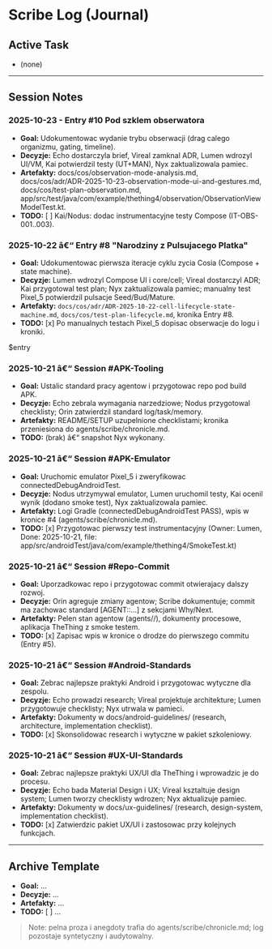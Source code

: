 # Scribe Log (Journal)

## Active Task
- (none)

---

## Session Notes

### 2025-10-23 - Entry #10 Pod szklem obserwatora
- **Goal:** Udokumentowac wydanie trybu obserwacji (drag calego organizmu, gating, timeline).
- **Decyzje:** Echo dostarczyla brief, Vireal zamknal ADR, Lumen wdrozyl UI/VM, Kai potwierdzil testy (UT+MAN), Nyx zaktualizowala pamiec.
- **Artefakty:** docs/cos/observation-mode-analysis.md, docs/cos/adr/ADR-2025-10-23-observation-mode-ui-and-gestures.md, docs/cos/test-plan-observation.md, app/src/test/java/com/example/thething4/observation/ObservationViewModelTest.kt.
- **TODO:** [ ] Kai/Nodus: dodac instrumentacyjne testy Compose (IT-OBS-001..003).


### 2025-10-22 â€“ Entry #8 "Narodziny z Pulsujacego Platka"
- **Goal:** Udokumentowac pierwsza iteracje cyklu zycia Cosia (Compose + state machine).
- **Decyzje:** Lumen wdrozyl Compose UI i core/cell; Vireal dostarczyl ADR; Kai przygotowal test plan; Nyx zaktualizowala pamiec; manualny test Pixel_5 potwierdzil pulsacje Seed/Bud/Mature.
- **Artefakty:** `docs/cos/adr/ADR-2025-10-22-cell-lifecycle-state-machine.md`, `docs/cos/test-plan-lifecycle.md`, kronika Entry #8.
- **TODO:** [x] Po manualnych testach Pixel_5 dopisac obserwacje do logu i kroniki.

$entry
### 2025-10-21 â€“ Session #APK-Tooling
- **Goal:** Ustalic standard pracy agentow i przygotowac repo pod build APK.
- **Decyzje:** Echo zebrala wymagania narzedziowe; Nodus przygotowal checklisty; Orin zatwierdzil standard log/task/memory.
- **Artefakty:** README/SETUP uzupelnione checklistami; kronika przeniesiona do agents/scribe/chronicle.md.
- **TODO:** (brak) â€“ snapshot Nyx wykonany.

### 2025-10-21 â€“ Session #APK-Emulator
- **Goal:** Uruchomic emulator Pixel_5 i zweryfikowac connectedDebugAndroidTest.
- **Decyzje:** Nodus utrzymywal emulator, Lumen uruchomil testy, Kai ocenil wynik (dodano smoke test), Nyx zaktualizowala pamiec.
- **Artefakty:** Logi Gradle (connectedDebugAndroidTest PASS), wpis w kronice #4 (agents/scribe/chronicle.md).
- **TODO:** [x] Przygotowac pierwszy test instrumentacyjny (Owner: Lumen, Done: 2025-10-21, file: app/src/androidTest/java/com/example/thething4/SmokeTest.kt)

### 2025-10-21 â€“ Session #Repo-Commit
- **Goal:** Uporzadkowac repo i przygotowac commit otwierajacy dalszy rozwoj.
- **Decyzje:** Orin agreguje zmiany agentow; Scribe dokumentuje; commit ma zachowac standard [AGENT::...] z sekcjami Why/Next.
- **Artefakty:** Pelen stan agentow (agents/<name>/), dokumenty procesowe, aplikacja TheThing z smoke testem.
- **TODO:** [x] Zapisac wpis w kronice o drodze do pierwszego commitu (Entry #5).

### 2025-10-21 â€“ Session #Android-Standards
- **Goal:** Zebrac najlepsze praktyki Android i przygotowac wytyczne dla zespolu.
- **Decyzje:** Echo prowadzi research; Vireal projektuje architekture; Lumen przygotowuje checklisty; Nyx utrwala w pamieci.
- **Artefakty:** Dokumenty w docs/android-guidelines/ (research, architecture, implementation checklist).
- **TODO:** [x] Skonsolidowac research i wytyczne w pakiet szkoleniowy.

### 2025-10-21 â€“ Session #UX-UI-Standards
- **Goal:** Zebrac najlepsze praktyki UX/UI dla TheThing i wprowadzic je do procesu.
- **Decyzje:** Echo bada Material Design i UX; Vireal ksztaltuje design system; Lumen tworzy checklisty wdrozen; Nyx aktualizuje pamiec.
- **Artefakty:** Dokumenty w docs/ux-guidelines/ (research, design-system, implementation checklist).
- **TODO:** [x] Zatwierdzic pakiet UX/UI i zastosowac przy kolejnych funkcjach.

---

## Archive Template
- **Goal:** ...
- **Decyzje:** ...
- **Artefakty:** ...
- **TODO:** [ ] ...

> Note: pelna proza i anegdoty trafia do agents/scribe/chronicle.md; log pozostaje syntetyczny i audytowalny.


